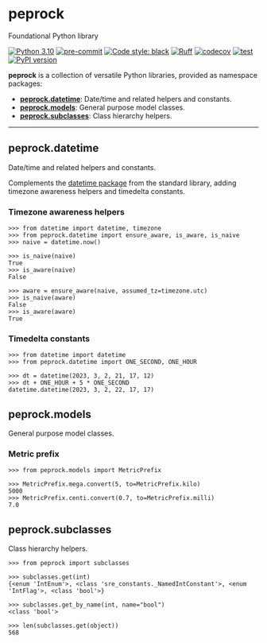 # peprock
Foundational Python library

[![Python 3.10](https://img.shields.io/badge/python-3.10-blue.svg)](https://docs.python.org/3.10/)
[![pre-commit](https://img.shields.io/badge/pre--commit-enabled-brightgreen?logo=pre-commit&logoColor=white)](https://github.com/pre-commit/pre-commit)
[![Code style: black](https://img.shields.io/badge/code%20style-black-000000.svg)](https://github.com/psf/black)
[![Ruff](https://img.shields.io/endpoint?url=https://raw.githubusercontent.com/charliermarsh/ruff/main/assets/badge/v1.json)](https://github.com/charliermarsh/ruff)
[![codecov](https://codecov.io/gh/Ponte-Energy-Partners/peprock/branch/main/graph/badge.svg?token=LWI96U2WSI)](https://codecov.io/gh/Ponte-Energy-Partners/peprock)
[![test](https://github.com/Ponte-Energy-Partners/peprock/actions/workflows/test.yml/badge.svg)](https://github.com/Ponte-Energy-Partners/peprock/actions/workflows/test.yml)
[![PyPI version](https://badge.fury.io/py/peprock.svg)](https://badge.fury.io/py/peprock)

**peprock** is a collection of versatile Python libraries, provided as namespace packages:

-   **[peprock.datetime](#datetime)**: Date/time and related helpers and constants.
-   **[peprock.models](#models)**: General purpose model classes.
-   **[peprock.subclasses](#subclasses)**: Class hierarchy helpers.

* * *

<h2 id="datetime">peprock.datetime</h2>

Date/time and related helpers and constants.

Complements the [datetime package][] from the standard library, adding timezone awareness helpers and
timedelta constants.

  [datetime package]: https://docs.python.org/3/library/datetime.html

### Timezone awareness helpers

    >>> from datetime import datetime, timezone
    >>> from peprock.datetime import ensure_aware, is_aware, is_naive
    >>> naive = datetime.now()

    >>> is_naive(naive)
    True
    >>> is_aware(naive)
    False

    >>> aware = ensure_aware(naive, assumed_tz=timezone.utc)
    >>> is_naive(aware)
    False
    >>> is_aware(aware)
    True

### Timedelta constants

    >>> from datetime import datetime
    >>> from peprock.datetime import ONE_SECOND, ONE_HOUR

    >>> dt = datetime(2023, 3, 2, 21, 17, 12)
    >>> dt + ONE_HOUR + 5 * ONE_SECOND
    datetime.datetime(2023, 3, 2, 22, 17, 17)

<h2 id="models">peprock.models</h2>

General purpose model classes.

### Metric prefix

    >>> from peprock.models import MetricPrefix

    >>> MetricPrefix.mega.convert(5, to=MetricPrefix.kilo)
    5000
    >>> MetricPrefix.centi.convert(0.7, to=MetricPrefix.milli)
    7.0

<h2 id="subclasses">peprock.subclasses</h2>

Class hierarchy helpers.

    >>> from peprock import subclasses

    >>> subclasses.get(int)
    {<enum 'IntEnum'>, <class 'sre_constants._NamedIntConstant'>, <enum 'IntFlag'>, <class 'bool'>}

    >>> subclasses.get_by_name(int, name="bool")
    <class 'bool'>

    >>> len(subclasses.get(object))
    568
